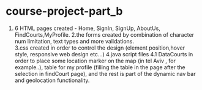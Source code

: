 # course-project-part_b
1.  6 HTML pages created - Home, SignIn, SignUp, AboutUs, FindCourts,MyProfile.
2.the forms created by combination of character num limitation, text types and more validations.  
3.css created in order to control the design (element position,hover style, responsive web design etc...)
4.java script files 
4.1 DataCourts in order to place some location marker on the map (in tel Aviv , for example..), table for my profile (filling the table in the page after the selection in findCourt page), and the rest is part of the dynamic nav bar  and geolocation functionality.
